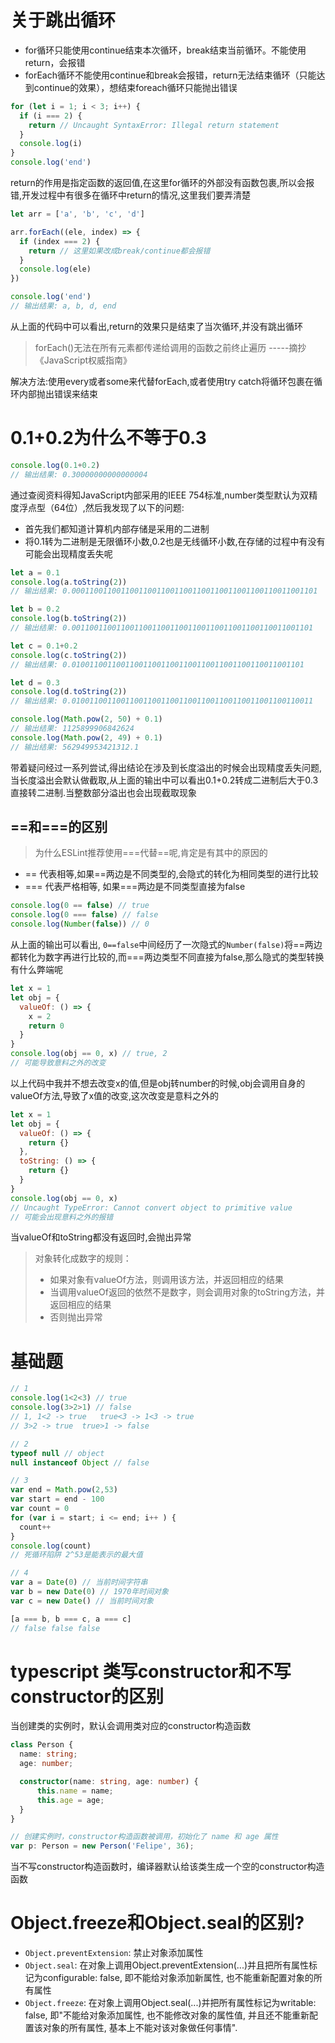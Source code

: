 # 关于跳出循环
- for循环只能使用continue结束本次循环，break结束当前循环。不能使用return，会报错
- forEach循环不能使用continue和break会报错，return无法结束循环（只能达到continue的效果），想结束foreach循环只能抛出错误

```js
for (let i = 1; i < 3; i++) {
  if (i === 2) {
    return // Uncaught SyntaxError: Illegal return statement
  }
  console.log(i)
}
console.log('end')
```
return的作用是指定函数的返回值,在这里for循环的外部没有函数包裹,所以会报错,开发过程中有很多在循环中return的情况,这里我们要弄清楚

```js
let arr = ['a', 'b', 'c', 'd']

arr.forEach((ele, index) => {
  if (index === 2) {
    return // 这里如果改成break/continue都会报错
  }
  console.log(ele)
})

console.log('end')
// 输出结果: a, b, d, end
```
从上面的代码中可以看出,return的效果只是结束了当次循环,并没有跳出循环
> forEach()无法在所有元素都传递给调用的函数之前终止遍历 -----摘抄《JavaScript权威指南》

解决方法:使用every或者some来代替forEach,或者使用try catch将循环包裹在循环内部抛出错误来结束

# 0.1+0.2为什么不等于0.3
```js
console.log(0.1+0.2)
// 输出结果: 0.30000000000000004
```
通过查阅资料得知JavaScript内部采用的IEEE 754标准,number类型默认为双精度浮点型（64位）,然后我发现了以下的问题:
- 首先我们都知道计算机内部存储是采用的二进制
- 将0.1转为二进制是无限循环小数,0.2也是无线循环小数,在存储的过程中有没有可能会出现精度丢失呢

```js
let a = 0.1
console.log(a.toString(2))
// 输出结果: 0.0001100110011001100110011001100110011001100110011001101

let b = 0.2
console.log(b.toString(2))
// 输出结果: 0.001100110011001100110011001100110011001100110011001101

let c = 0.1+0.2
console.log(c.toString(2))
// 输出结果: 0.0100110011001100110011001100110011001100110011001101

let d = 0.3
console.log(d.toString(2))
// 输出结果: 0.010011001100110011001100110011001100110011001100110011

console.log(Math.pow(2, 50) + 0.1)
// 输出结果: 1125899906842624
console.log(Math.pow(2, 49) + 0.1)
// 输出结果: 562949953421312.1
```
带着疑问经过一系列尝试,得出结论在涉及到长度溢出的时候会出现精度丢失问题,当长度溢出会默认做截取,从上面的输出中可以看出0.1+0.2转成二进制后大于0.3直接转二进制.当整数部分溢出也会出现截取现象

## ==和===的区别
> 为什么ESLint推荐使用===代替==呢,肯定是有其中的原因的
- == 代表相等,如果==两边是不同类型的,会隐式的转化为相同类型的进行比较
- === 代表严格相等, 如果===两边是不同类型直接为false
```js
console.log(0 == false) // true
console.log(0 === false) // false
console.log(Number(false)) // 0
```
从上面的输出可以看出,  `0==false`中间经历了一次隐式的`Number(false)`将==两边都转化为数字再进行比较的,而===两边类型不同直接为false,那么隐式的类型转换有什么弊端呢

```js
let x = 1
let obj = {
  valueOf: () => {
    x = 2
    return 0 
  }
}
console.log(obj == 0, x) // true, 2
// 可能导致意料之外的改变
```
以上代码中我并不想去改变x的值,但是obj转number的时候,obj会调用自身的valueOf方法,导致了x值的改变,这次改变是意料之外的

```js
let x = 1
let obj = {
  valueOf: () => {
    return {}
  },
  toString: () => {
    return {}
  }
}
console.log(obj == 0, x)
// Uncaught TypeError: Cannot convert object to primitive value
// 可能会出现意料之外的报错
```
当valueOf和toString都没有返回时,会抛出异常
> 对象转化成数字的规则：
> - 如果对象有valueOf方法，则调用该方法，并返回相应的结果
> - 当调用valueOf返回的依然不是数字，则会调用对象的toString方法，并返回相应的结果
> - 否则抛出异常

# 基础题
```js
// 1
console.log(1<2<3) // true
console.log(3>2>1) // false
// 1, 1<2 -> true   true<3 -> 1<3 -> true
// 3>2 -> true  true>1 -> false

// 2
typeof null // object
null instanceof Object // false

// 3
var end = Math.pow(2,53)
var start = end - 100
var count = 0
for (var i = start; i <= end; i++ ) {
  count++
}
console.log(count)
// 死循环陷阱 2^53是能表示的最大值

// 4
var a = Date(0) // 当前时间字符串
var b = new Date(0) // 1970年时间对象
var c = new Date() // 当前时间对象

[a === b, b === c, a === c]
// false false false
```

# typescript 类写constructor和不写constructor的区别
当创建类的实例时，默认会调用类对应的constructor构造函数
```typescript
class Person {
  name: string;
  age: number;

  constructor(name: string, age: number) {
      this.name = name;
      this.age = age;
  }
}

// 创建实例时，constructor构造函数被调用，初始化了 name 和 age 属性
var p: Person = new Person('Felipe', 36);
```
当不写constructor构造函数时，编译器默认给该类生成一个空的constructor构造函数

# Object.freeze和Object.seal的区别?
- `Object.preventExtension`: 禁止对象添加属性
- `Object.seal`: 在对象上调用Object.preventExtension(...)并且把所有属性标记为configurable: false, 即不能给对象添加新属性, 也不能重新配置对象的所有属性
- `Object.freeze`: 在对象上调用Object.seal(...)并把所有属性标记为writable: false, 即"不能给对象添加属性, 也不能修改对象的属性值, 并且还不能重新配置该对象的所有属性, 基本上不能对该对象做任何事情".
